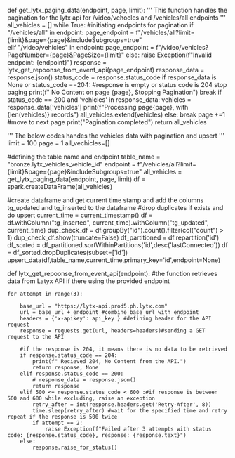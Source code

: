 def get_lytx_paging_data(endpoint, page, limit):
    '''
    This function handles the pagination for the lytx api for /video/vehocles and /vehicles/all endpoints
    '''
    all_vehicles = []
    while True:
        #initiating endpoints for pagination
        if "/vehicles/all" in endpoint:
            page_endpoint = f"/vehicles/all?limit={limit}&page={page}&includeSubgroups=true"    
        elif "/video/vehicles" in endpoint:
            page_endpoint = f"/video/vehicles?PageNumber={page}&PageSize={limit}"
        else:
            raise Exception(f"Invalid endpoint: {endpoint}")
        response = lytx_get_repoonse_from_event_api(page_endpoint)
        response_data = response.json()
        status_code = response.status_code
        if response_data is None or status_code ==204: #response is empty or status code is 204 stop paging
            print(f" No Content on page {page}, Stopping Pagination")
            break
        if status_code == 200 and 'vehicles' in response_data:
            vehicles = response_data['vehicles']
            print(f"Processing page{page}, with {len(vehicles)} records")
            all_vehicles.extend(vehicles) 
        else:
            break
        page +=1 #move to next page
    print("Pagination completed")
    return all_vehicles


'''
The below codes handes the vehicles data with pagination and upsert
'''
limit = 100
page = 1
all_vechicles=[]

#defining the table name and endpoint
table_name = "bronze.lytx_vehicles_vehicle_id"
endpoint = f"/vehicles/all?limit={limit}&page={page}&includeSubgroups=true"
all_vehicles = get_lytx_paging_data(endpoint, page, limit)
df = spark.createDataFrame(all_vehicles)

#create dataframe and get current time stamp and add the columns tg_updated and tg_inserted to the dataframe
#drop duplicates if exists and do upsert
current_time = current_timestamp()
df = df.withColumn("tg_inserted", current_time).withColumn("tg_updated", current_time)
dup_check_df = df.groupBy("id").count().filter(col("count") > 1)
dup_check_df.show(truncate=False)
df_partitioned = df.repartition('id')
df_sorted = df_partitioned.sortWithinPartitions('id',desc('lastConnected'))
df = df_sorted.dropDuplicates(subset=['id'])
upsert_data(df,table_name,current_time,primary_key='id',endpoint=None)




def lytx_get_repoonse_from_event_api(endpoint):
    #the function retrieves data from Latyx API if there using the provided endpoint

    for attempt in range(3):
        
        base_url = "https://lytx-api.prod5.ph.lytx.com"
        url = base_url + endpoint #combine base url with endpoint
        headers = {'x-apikey': api_key } #defining header for the API request
        response = requests.get(url, headers=headers)#sending a GET request to the API
        
        #if the response is 204, it means there is no data to be retrieved
        if response.status_code == 204:
            print(f" Recieved 204, No Content from the API.")
            return response, None
        elif response.status_code == 200:
            # response_data = response.json()
            return response
        elif 500 <= response.status_code < 600 :#if response is between 500 and 600 while excluding, raise an exception
            retry_after = int(response.headers.get('Retry-After', 8))
            time.sleep(retry_after) #wait for the specified time and retry repeat if the response is 500 twice
            if attempt == 2: 
                raise Exception(f"Failed after 3 attempts with status code: {response.status_code}, response: {response.text}")
        else:
            response.raise_for_status()
